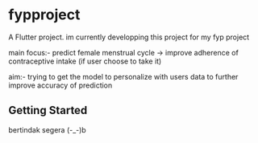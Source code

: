 # fypproject

A Flutter project. im currently developping this project for my fyp project 

main focus:- predict female menstrual cycle -> improve adherence of contraceptive intake (if user choose to take it)

aim:- trying to get the model to personalize with users data to further improve accuracy of prediction

## Getting Started

bertindak segera (-_-)b
